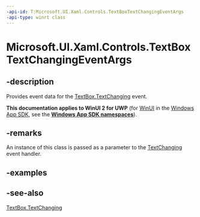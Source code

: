 ```yaml
---
-api-id: T:Microsoft.UI.Xaml.Controls.TextBoxTextChangingEventArgs
-api-type: winrt class
---
```


<!-- Class syntax.
public class TextBoxTextChangingEventArgs : Windows.UI.Xaml.Controls.ITextBoxTextChangingEventArgs, Windows.UI.Xaml.Controls.ITextBoxTextChangingEventArgs2
-->

# Microsoft.UI.Xaml.Controls.TextBoxTextChangingEventArgs

## -description
Provides event data for the [TextBox.TextChanging](textbox_textchanging.md) event.

**This documentation applies to WinUI 2 for UWP** (for [WinUI](/windows/apps/winui/winui3/) in the [Windows App SDK](/windows/apps/windows-app-sdk/), see the **[Windows App SDK namespaces](/windows/windows-app-sdk/api/winrt/)**).

## -remarks
An instance of this class is passed as a parameter to the [TextChanging](textbox_textchanging.md) event handler.

## -examples

## -see-also
[TextBox.TextChanging](textbox_textchanging.md)
